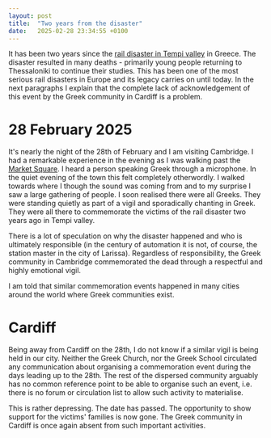 ```yaml
---
layout: post
title:  "Two years from the disaster"
date:   2025-02-28 23:34:55 +0100
---
```


It has been two years since the [rail disaster in Tempi valley](https://en.wikipedia.org/wiki/Tempi_train_crash) in Greece. The disaster resulted in many deaths - primarily young people returning to Thessaloniki to continue their studies. This has been one of the most serious rail disasters in Europe and its legacy carries on until today. In the next paragraphs I explain that the complete lack of acknowledgement of this event by the Greek community in Cardiff is a problem.

# 28 February 2025

It's nearly the night of the 28th of February and I am visiting Cambridge. I had a remarkable experience in the evening as I was walking past the [Market Square](https://maps.app.goo.gl/JqCPkSwjRUp7ABkP7). I heard a person speaking Greek through a microphone. In the quiet evening of the town this felt completely otherwordly. I walked towards where I though the sound was coming from and to my surprise I saw a large gathering of people. I soon realised there were all Greeks. They were standing quietly as part of a vigil and sporadically chanting in Greek. They were all there to commemorate the victims of the rail disaster two years ago in Tempi valley.

There is a lot of speculation on why the disaster happened and who is ultimately responsible (in the century of automation it is not, of course, the station master in the city of Larissa). Regardless of responsibility, the Greek community in Cambridge commemorated the dead through a respectful and highly emotional vigil.

I am told that similar commemoration events happened in many cities around the world where Greek communities exist.

#  Cardiff

Being away from Cardiff on the 28th, I do not know if a similar vigil is being held in our city. Neither the Greek Church, nor the Greek School circulated any communication about organising a commemoration event during the days leading up to the 28th. The rest of the dispersed community arguably has no common reference point to be able to organise such an event, i.e. there is no forum or circulation list to allow such activity to materialise.

This is rather depressing. The date has passed. The opportunity to show support for the victims' families is now gone. The Greek community in Cardiff is once again absent from such important activities.